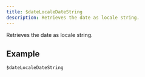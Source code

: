 ```yaml
---
title: $dateLocaleDateString
description: Retrieves the date as locale string.
---
```


Retrieves the date as locale string.
## Example
```
$dateLocaleDateString
```